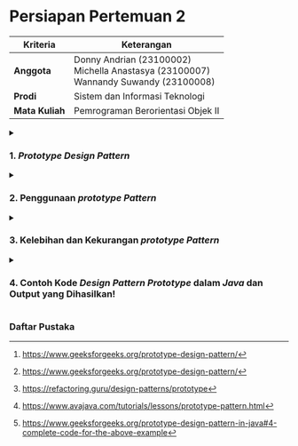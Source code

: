 ﻿# Persiapan Pertemuan 2

| Kriteria | Keterangan |
|--|--|
| **Anggota** | Donny Andrian       (23100002) <br/>Michella Anastasya  (23100007) <br/>Wannandy Suwandy    (23100008) |
| **Prodi** | Sistem dan Informasi Teknologi |
| **Mata Kuliah** | Pemrograman Berorientasi Objek II |

<details>
<summary>

### 1. *Prototype Design Pattern*</summary>

*Prototype pattern* adalah salah satu pola desain dalam kategori *creational pattern* yang digunakan untuk membuat objek baru dengan menduplikasi objek yang sudah ada. Dengan menggunakan *prototype pattern*, kita dapat membuat objek tanpa bergantung pada kelas spesifiknya.

Pola ini sangat berguna dalam situasi di mana pembuatan objek baru dari awal membutuhkan biaya yang tinggi dalam hal sumber daya atau waktu. Dalam penerapannya, objek yang sudah ada disebut sebagai *prototype*, dan objek baru dibuat dengan menyalin *prototype* tersebut.

Metode `clone()` sering digunakan untuk mengimplementasikan *prototype pattern*, di mana objek baru dibuat dengan menyalin semua properti dari objek yang sudah ada. Dengan cara ini, kita dapat menghindari inisialisasi ulang yang mahal dan mempercepat proses pembuatan objek.[^4]

</details>

<details>
<summary>

### 2.  Penggunaan *prototype Pattern*</summary>

*Prototype pattern* digunakan ketika pembuatan objek baru sangat mahal atau kompleks dan dapat dihindari dengan menduplikasi objek yang sudah ada. Berikut beberapa kasus di mana *prototype pattern* cocok digunakan:

* Ketika proses pembuatan objek sangat mahal atau memakan banyak sumber daya. <br/>
Contohnya, jika sebuah objek memiliki proses inisialisasi yang berat, seperti membaca data dari *database* atau melakukan perhitungan kompleks, maka lebih efisien untuk menduplikasi objek yang sudah ada daripada membuat objek baru dari nol.

* Ketika objek memiliki banyak konfigurasi yang kompleks. <br/>
Jika ada banyak variasi dari suatu objek, seperti perbedaan warna, ukuran, atau fitur tambahan lainnya, kita bisa menggunakan satu *prototype* dasar dan melakukan *cloning* dengan sedikit modifikasi daripada membuat banyak *subclass* atau *constructor* yang berbeda.

* Ketika ingin mengurangi ketergantungan pada *subclass* dan *constructor*.<br/> 
Dengan menggunakan *prototype pattern*, kita tidak perlu bergantung pada *subclass* untuk membuat variasi objek, seperti dalam sistem kendaraan di mana mobil sport, mobil keluarga, dan mobil listrik dapat dibuat dari satu *prototype* dasar dan dimodifikasi sesuai kebutuhan. Hal ini juga berguna dalam *e-commerce*, di mana produk dapat memiliki variasi warna dan ukuran tanpa memerlukan kelas terpisah untuk setiap kombinasi.

* Ketika objek perlu dibuat secara dinamis pada *runtime*. <br/>
Dalam beberapa kasus, objek harus dibuat berdasarkan data atau keadaan yang hanya diketahui saat aplikasi berjalan. Jika setiap kali harus membuat objek baru dari nol, prosesnya bisa menjadi lambat dan tidak efisien. Dengan menggunakan *prototype pattern*, kita bisa menggandakan objek yang sudah ada tanpa harus mendefinisikan ulang struktur objek tersebut, yaitu susunan atribut dan metode yang membentuk objek. Dengan cara ini, kita tetap bisa menyesuaikan objek sesuai kebutuhan tanpa harus merancangnya ulang dari awal.[^4]

</details>

<details>
<summary>

### 3.  Kelebihan dan Kekurangan *prototype Pattern*</summary>

Kelebihan *prototype pattern*:
* Bisa membuat salinan objek tanpa harus mengetahui kelasnya secara konkret. <br/>
Contoh: Jika kita memiliki objek dokumen yang bisa berupa *PDF, word, atau excel*, kita bisa menggandakannya tanpa harus mengetahui detail kelasnya secara spesifik.
* Menghindari kode duplikasi dalam proses inisialisasi objek.
<br/>
Contoh: Jika suatu objek membutuhkan banyak konfigurasi awal, seperti koneksi ke *database* atau pemuatan data besar, kita bisa menyalin objek yang sudah dikonfigurasi daripada membuat ulang dari nol. <br/>
* Memudahkan pembuatan objek kompleks dengan banyak konfigurasi.<br/>
Contoh: Dalam game, kita bisa menduplikasi karakter dasar lalu mengubah beberapa atributnya tanpa harus membuat ulang dari awal.<br/>
* Alternatif yang lebih fleksibel dibandingkan pewarisan dalam kasus tertentu.<br/>
Contoh: Jika kita ingin membuat berbagai variasi mobil dengan sedikit perubahan fitur (misalnya warna atau jenis mesin), kita bisa menggandakan satu mobil dasar daripada membuat banyak *subclass*.<br/>

Kekurangan *prototype pattern*:
* *Cloning* bisa menjadi rumit jika objek memiliki referensi silang atau siklus dependensi. <br/>
Contoh: Jika sebuah objek berisi referensi ke objek lain yang juga memiliki referensi kembali ke objek pertama, proses *cloning* bisa menyebabkan *loop* yang tidak diinginkan.
* Memerlukan pemahaman mendalam tentang bagaimana objek dibuat dan dikloning. <br/>
Contoh: Jika tidak dilakukan dengan benar, *cloning* bisa menghasilkan duplikasi yang tidak diharapkan atau kesalahan dalam data.
* Jika tidak dikelola dengan baik, bisa menyebabkan konsumsi memori yang tidak efisien. <br/>
Contoh: Jika terlalu banyak objek yang dikloning tanpa pengelolaan yang baik, bisa terjadi pemborosan memori dan menurunkan performa aplikasi. [^3]


</details>

<details>
<summary>

### 4.  Contoh Kode *Design Pattern Prototype* dalam *Java* dan Output yang Dihasilkan!
</summary>

#### Contoh 1
> Keseluruhan kode yang terdapat pada bagian ini dapat ditemukan pada [PrototypeExample.java](PrototypeExample.java). Kode yang terlampir pada bagian ini merupakan hanya sebagian yang menampilkan informasi penting terkait *prototype pattern*.

```java
class Bird implements Cloneable {
    String species;

    @Override
    public Cloneable clone() {
        try {
            return(Bird) super.clone();
        } catch (CloneNotSupportedException e) {
            return null;
        }
    }
}
```

Class Bird memiliki atribut species dan mengimplementasikan Cloneable, yang memungkinkan objek untuk diduplikasi melalui metode clone(). Metode clone() menggunakan super.clone() untuk membuat salinan objek. Karena super.clone() bisa melempar CloneNotSupportedException, maka digunakan blok try-catch untuk menangani kemungkinan error. Jika cloning gagal, metode akan menangkap exception dan mengembalikan null agar program tetap berjalan tanpa error.

Dalam class PrototypeExample, objek Bird pertama (bird1) dibuat dengan species "Chicken", lalu duplikasi menjadi bird2 menggunakan clone(). Kedua objek kemudian ditampilkan, menunjukkan bahwa bird2 adalah salinan dari bird1 dengan atribut yang sama.[^1]

Adapun output yang diberikan setelah dijalankan sebagai berikut.

``` plaintext
Bird 1: This species of bird is Chicken
Bird 2: This species of bird is Chicken
```

---------------------------------------------------

#### Contoh 2
> Keseluruhan kode yang terdapat pada bagian ini dapat ditemukan pada [PrototypeExample2.java](PrototypeExample2.java). Kode yang terlampir pada bagian ini merupakan hanya sebagian yang menampilkan informasi penting terkait *prototype pattern*.

```java
// Prototype interface
interface Shape {
    Shape clone();  // Make a copy of itself
    void draw();    // Draw the shape
}


// Concrete prototype
class Circle implements Shape {
    private String color;

    // This creates a copy of the circle.
    @Override
    public Shape clone() {
        return new Circle(this.color);
    }
}


// Client code
class ShapeClient {
    private Shape shapePrototype;

    // This method creates a new shape using the prototype.
    public Shape createShape() {
        return shapePrototype.clone();
    }
}

// Main class: PrototypeExample2
```

Pada kelas utama, `PrototypeExample2`, kita membuat prototipe konkret (`circlePrototype`) yakni lingkaran merah. Kita kemudian membuat `ShapeClient` dan memberikannya prototipe lingkaran merah. *Client* menggunakan prototipe tersebut untuk membuat bentuk baru (`redCircle`) menggunakan metode `createShape()`. Terakhir, kita menggambar lingkaran merah yang baru dibuat menggunakan metode `draw()`.[^2]

Adapun output yang diberikan setelah metode `draw()` dijalankan sebagai berikut.
``` plaintext
Drawing a red circle.
```

</details>

### Daftar Pustaka
[^1]: https://www.avajava.com/tutorials/lessons/prototype-pattern.html
[^2]: https://www.geeksforgeeks.org/prototype-design-pattern-in-java#4-complete-code-for-the-above-example
[^3]: https://refactoring.guru/design-patterns/prototype
[^4]: https://www.geeksforgeeks.org/prototype-design-pattern/